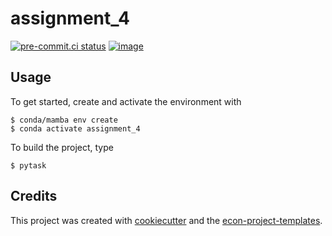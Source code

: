 # assignment_4

[![pre-commit.ci status](https://results.pre-commit.ci/badge/github/botanyse/assignment_4/main.svg)](https://results.pre-commit.ci/latest/github/botanyse/assignment_4/main)
[![image](https://img.shields.io/badge/code%20style-black-000000.svg)](https://github.com/psf/black)

## Usage

To get started, create and activate the environment with

```console
$ conda/mamba env create
$ conda activate assignment_4
```

To build the project, type

```console
$ pytask
```

## Credits

This project was created with [cookiecutter](https://github.com/audreyr/cookiecutter)
and the
[econ-project-templates](https://github.com/OpenSourceEconomics/econ-project-templates).
